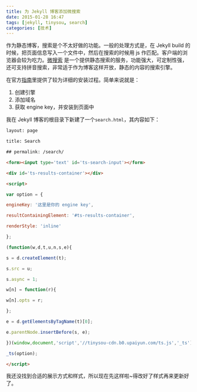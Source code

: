 ```yaml
---
title: 为 Jekyll 博客添加微搜索
date: 2015-01-28 16:47
tags: [jekyll, tinysou, search]
categories: [技术]
---
```


 作为静态博客，搜索是个不太好做的功能。一般的处理方式是，在 Jekyll build 的时候，把页面信息写入一个文件中，然后在搜索的时候用 js 作匹配。客户端的浏览器会较为吃力。[微搜索](http://tinysou.com/) 是一个提供静态搜索的服务，功能强大，可定制性强，还可支持拼音搜索，非常适于作为博客这样开放，静态的内容的搜索引擎。

在官方[指南](http://doc.tinysou.com/guides/overview.html)里提供了较为详细的安装过程。简单来说就是：

1. 创建引擎
2. 添加域名
3. 获取 engine key，并安装到页面中

我在 Jekyll 博客的根目录下新建了一个`search.html`，其内容如下：



``` html
layout: page

title: Search

## permalink: /search/

<form><input type='text' id='ts-search-input'></form>

<div id='ts-results-container'></div>

<script>

var option = {

engineKey: '这里是你的 engine key',

resultContainingElement: '#ts-results-container',

renderStyle: 'inline'

};

(function(w,d,t,u,n,s,e){

s = d.createElement(t);

s.src = u;

s.async = 1;

w[n] = function(r){

w[n].opts = r;

};

e = d.getElementsByTagName(t)[0];

e.parentNode.insertBefore(s, e);

})(window,document,'script','//tinysou-cdn.b0.upaiyun.com/ts.js','_ts');

_ts(option);

</script>

```



我还没找到合适的展示方式和样式，所以现在先这样啦~得改好了样式再来更新好了。